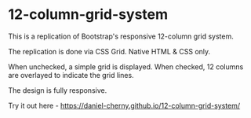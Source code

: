 # 12-column-grid-system

This is a replication of Bootstrap's responsive 12-column grid system. 

The replication is done via CSS Grid. Native HTML & CSS only.

When unchecked, a simple grid is displayed. When checked, 12 columns are overlayed to indicate the grid lines. 

The design is fully responsive.

Try it out here - https://daniel-cherny.github.io/12-column-grid-system/
